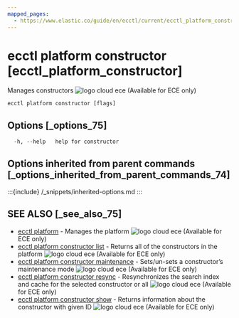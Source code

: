 ```yaml
---
mapped_pages:
  - https://www.elastic.co/guide/en/ecctl/current/ecctl_platform_constructor.html
---
```


# ecctl platform constructor [ecctl_platform_constructor]

Manages constructors ![logo cloud ece](https://doc-icons.s3.us-east-2.amazonaws.com/logo_cloud_ece.svg "Supported on {{ece}}") (Available for ECE only)

```
ecctl platform constructor [flags]
```


## Options [_options_75]

```
  -h, --help   help for constructor
```


## Options inherited from parent commands [_options_inherited_from_parent_commands_74]

:::{include} /_snippets/inherited-options.md
:::


## SEE ALSO [_see_also_75]

* [ecctl platform](/reference/ecctl_platform.md)	 - Manages the platform ![logo cloud ece](https://doc-icons.s3.us-east-2.amazonaws.com/logo_cloud_ece.svg "Supported on {{ece}}") (Available for ECE only)
* [ecctl platform constructor list](/reference/ecctl_platform_constructor_list.md)	 - Returns all of the constructors in the platform ![logo cloud ece](https://doc-icons.s3.us-east-2.amazonaws.com/logo_cloud_ece.svg "Supported on {{ece}}") (Available for ECE only)
* [ecctl platform constructor maintenance](/reference/ecctl_platform_constructor_maintenance.md)	 - Sets/un-sets a constructor’s maintenance mode ![logo cloud ece](https://doc-icons.s3.us-east-2.amazonaws.com/logo_cloud_ece.svg "Supported on {{ece}}") (Available for ECE only)
* [ecctl platform constructor resync](/reference/ecctl_platform_constructor_resync.md)	 - Resynchronizes the search index and cache for the selected constructor or all ![logo cloud ece](https://doc-icons.s3.us-east-2.amazonaws.com/logo_cloud_ece.svg "Supported on {{ece}}") (Available for ECE only)
* [ecctl platform constructor show](/reference/ecctl_platform_constructor_show.md)	 - Returns information about the constructor with given ID ![logo cloud ece](https://doc-icons.s3.us-east-2.amazonaws.com/logo_cloud_ece.svg "Supported on {{ece}}") (Available for ECE only)

